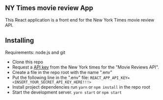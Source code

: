 ## NY Times movie review App

This React application is a front end for the New York Times movie review API.

## Installing

Requirements: node.js and git

* Clone this repo
* Request a [API key](https://developer.nytimes.com/signup) from the New York times for the "Movie Reviews API".
* Create a file in the repo root with the name ".env"
* Put the following line in the ".env" file:
  `REACT_APP_API_KEY=<INSERT_YOUR_SECRET_API_KEY_HERE!!!>`
* Install project dependencies run `yarn` or `npm install` in the repo root
* Start the development server. `yarn start` or `npm start`
